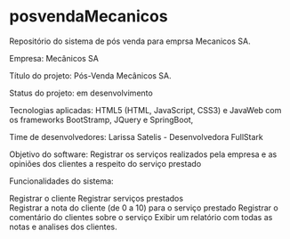 # posvendaMecanicos
Repositório do sistema de pós venda para emprsa Mecanicos SA.

Empresa: Mecânicos SA

Título do projeto: Pós-Venda Mecânicos SA.

Status do projeto: em desenvolvimento

Tecnologias aplicadas: HTML5 (HTML, JavaScript, CSS3) e JavaWeb com os frameworks BootStramp, JQuery e SpringBoot, 

Time de desenvolvedores: Larissa Satelis - Desenvolvedora FullStark

Objetivo do software: Registrar os serviços realizados pela empresa e as opiniões dos clientes a respeito do serviço prestado

Funcionalidades do sistema: 

Registrar o cliente
Registrar serviços prestados  
Registrar a nota do cliente (de 0 a 10) para o serviço prestado
Registrar o comentário do clientes sobre o serviço
Exibir um relatório com todas as notas e analises dos clientes. 


